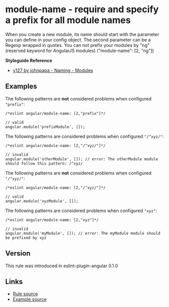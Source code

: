 <!-- WARNING: Generated documentation. Edit docs and examples in the rule and examples file ('rules/module-name.js', 'examples/module-name.js'). -->

# module-name - require and specify a prefix for all module names

When you create a new module, its name should start with the parameter you can define in your config object.
The second parameter can be a Regexp wrapped in quotes.
You can not prefix your modules by "ng" (reserved keyword for AngularJS modules) ("module-name":  [2, "ng"])

**Styleguide Reference**

* [y127 by johnpapa - Naming - Modules](https://github.com/johnpapa/angular-styleguide#style-y127)

## Examples

The following patterns are **not** considered problems when configured `"prefix"`:

    /*eslint angular/module-name: [2,"prefix"]*/

    // valid
    angular.module('prefixModule', []);

The following patterns are considered problems when configured `"/^xyz/"`:

    /*eslint angular/module-name: [2,"/^xyz/"]*/

    // invalid
    angular.module('otherModule', []); // error: The otherModule module should follow this pattern: /^xyz/

The following patterns are **not** considered problems when configured `"/^xyz/"`:

    /*eslint angular/module-name: [2,"/^xyz/"]*/

    // valid
    angular.module('xyzModule', []);

The following patterns are considered problems when configured `"xyz"`:

    /*eslint angular/module-name: [2,"xyz"]*/

    // invalid
    angular.module('myModule', []); // error: The myModule module should be prefixed by xyz

## Version

This rule was introduced in eslint-plugin-angular 0.1.0

## Links

* [Rule source](../rules/module-name.js)
* [Example source](../examples/module-name.js)
